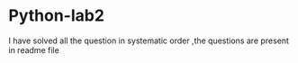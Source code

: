 # Python-lab2
I have solved all the question in systematic order ,the questions are present in readme file
